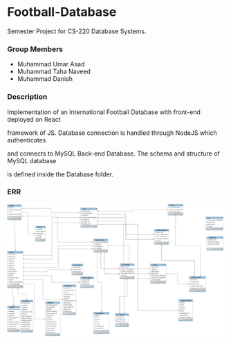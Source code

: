 # Football-Database

Semester Project for CS-220 Database Systems.


### Group Members

* Muhammad Umar Asad
* Muhammad Taha Naveed
* Muhammad Danish


### Description

Implementation of an International Football Database with front-end deployed on React 

framework of JS. Database connection is handled through NodeJS which authenticates

and connects to MySQL Back-end Database. The schema and structure of MySQL database

is defined inside the Database folder.


### ERR

![](image/README/ERR.png)
